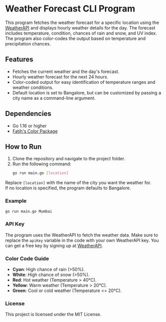# Weather Forecast CLI Program

This program fetches the weather forecast for a specific location using the [WeatherAPI](https://www.weatherapi.com/) and displays hourly weather details for the day. The forecast includes temperature, condition, chances of rain and snow, and UV index. The program also color-codes the output based on temperature and precipitation chances.

## Features
- Fetches the current weather and the day's forecast.
- Hourly weather forecast for the next 24 hours.
- Color-coded output for easy identification of temperature ranges and weather conditions.
- Default location is set to Bangalore, but can be customized by passing a city name as a command-line argument.

## Dependencies
- Go 1.16 or higher
- [Fatih's Color Package](https://github.com/fatih/color)

## How to Run
1. Clone the repository and navigate to the project folder.
2. Run the following command:
   ```bash
   go run main.go [location]
Replace `[location]` with the name of the city you want the weather for.  
If no location is specified, the program defaults to Bangalore.

### Example
```bash
go run main.go Mumbai
```
### API Key
The program uses the WeatherAPI to fetch the weather data. Make sure to replace the `apiKey` variable in the code with your own WeatherAPI key. You can get a free key by signing up at [WeatherAPI](https://www.weatherapi.com/signup.aspx).

### Color Code Guide
- **Cyan**: High chance of rain (>50%).
- **White**: High chance of snow (>50%).
- **Red**: Hot weather (Temperature > 40°C).
- **Yellow**: Warm weather (Temperature > 20°C).
- **Green**: Cool or cold weather (Temperature <= 20°C).

### License
This project is licensed under the MIT License.
